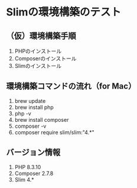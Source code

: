 # Slimの環境構築のテスト
## （仮）環境構築手順
1. PHPのインストール
2. Composerのインストール
3. Slimのインストール

## 環境構築コマンドの流れ（for Mac）
1. brew update
2. brew install php
3. php -v
4. brew install composer
5. composer -v
6. composer require slim/slim:"4.*"

## バージョン情報
1. PHP 8.3.10
2. Composer 2.7.8
3. Slim 4.*